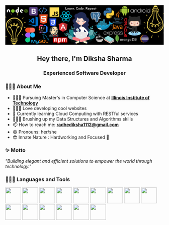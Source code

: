 <img src="background.png"> 
<h2 align="center">Hey there, I'm Diksha Sharma</h2>
<h3 align="center">Experienced Software Developer </h3>
<!-- <img width="300" align="left" height="320" src="images/2.png" height="175px"/> -->

### 👩🏻‍💻 About Me

- 👩🏻‍🏫 Pursuing Master's in Computer Science at **[Illinois Institute of Technology](https://www.iit.edu/)**
- 👩🏻‍🎨 Love developing cool websites
- 🌱 Currently learning Cloud Computing with RESTful services
- 🦹🏻‍♀️ Brushing up my Data Structures and Algorithms skills
- 📫 How to reach me: **radhediksha1112@gmail.com**
- 😄 Pronouns: her/she
- 😎 Innate Nature : Hardworking and Focused 🎯

### ✨ Motto

<em>"Building elegant and efficient solutions to empower the world through technology."</em>

### 👩🏻‍💻 Languages and Tools

<div>
<img src="https://img.icons8.com/color/240/000000/html-5--v1.png" height="50" width="50"/>
<img src="https://img.icons8.com/color/240/000000/css3.png" height="50" width="50"/>
<img src="https://img.icons8.com/color/240/000000/javascript.png" height="50" width="50"/>
<img src="https://cdn.iconscout.com/icon/free/png-512/node-js-1174925.png" height="50" width="50"/>
<img src="https://img.icons8.com/color/240/000000/react-native.png" height="50" width="50"/>
<img src="https://img.icons8.com/color/240/000000/java-coffee-cup-logo.png" height="50" width="50"/>
<img src="https://img.icons8.com/color/240/000000/bootstrap.png" height="50" width="50"/>
<img src="https://img.icons8.com/color/240/000000/python.png" height="50" width="50"/>
<img src="https://img.icons8.com/color/240/000000/git.png" height="50" width="50"/>
<img src="https://img.icons8.com/color/240/000000/oracle-logo.png" height="50" width="50"/>
<img src="https://img.icons8.com/color/240/000000/mysql-logo.png" height="50" width="50"/>
<img src="https://img.icons8.com/color/452/mongodb.png" height="50" width="50">
<img src="https://img.icons8.com/color/240/000000/postgreesql.png" height="50" width="50"/>
<img src="https://img.icons8.com/color/240/000000/visual-studio-code-2019.png" height="50" width="50"/>
<img src="https://img.icons8.com/color/240/000000/android-os.png" height="50" width="50"/>

</div>
